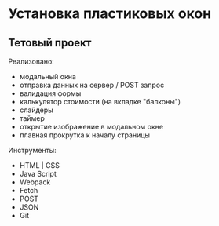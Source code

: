 # Установка пластиковых окон

## Тетовый проект

Реализовано:
- модальный окна
- отправка данных на сервер / POST запрос
- валидация формы
- калькулятор стоимости (на вкладке "балконы")
- слайдеры
- таймер
- открытие изображение в модальном окне
- плавная прокрутка к началу страницы

Инструменты:
- HTML | CSS
- Java Script
- Webpack
- Fetch
- POST
- JSON
- Git
